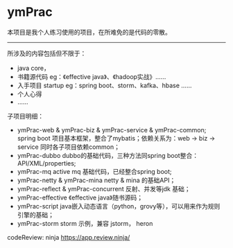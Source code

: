# ymPrac
本项目是我个人练习使用的项目，在所难免的是代码的零散。
***

所涉及的内容包括但不限于：
* java core，
* 书籍源代码 eg：《effective java》、《hadoop实战》……
* 入手项目 startup eg：spring boot、storm、kafka、hbase ……
* 个人心得
* ……

子项目明细：
* ymPrac-web & ymPrac-biz & ymPrac-service & ymPrac-common;
   spring boot 项目基本框架，整合了mybatis；依赖关系为：web -> biz -> service 同时各子项目依赖common；
* ymPrac-dubbo dubbo的基础代码，三种方法同spring boot整合：API/XML/properties;
* ymPrac-mq active mq 基础代码，已经整合spring boot;
* ymPrac-netty & ymPrac-mina  netty &  mina 的基础API；
*  ymPrac-reflect & ymPrac-concurrent 反射、并发等jdk 基础；
* ymPrac-effective 《effective java》随书源码；
* ymPrac-script java嵌入动态语言（python，grovy等），可以用来作为规则引擎的基础；
* ymPrac-storm storm 示例，兼容 jstorm， heron

codeReview:
ninja https://app.review.ninja/
